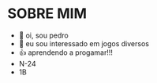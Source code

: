 # SOBRE MIM


- 👋 oi, sou pedro 
- 👀 eu sou interessado em jogos diversos
- :+1: aprendendo a progamar!!!
- N-24
- 1B
<!---
psilva5/psilva5 is a ✨ special ✨ repository because its `README.md` (this file) appears on your GitHub profile.
You can click the Preview link to take a look at your changes.
--->
